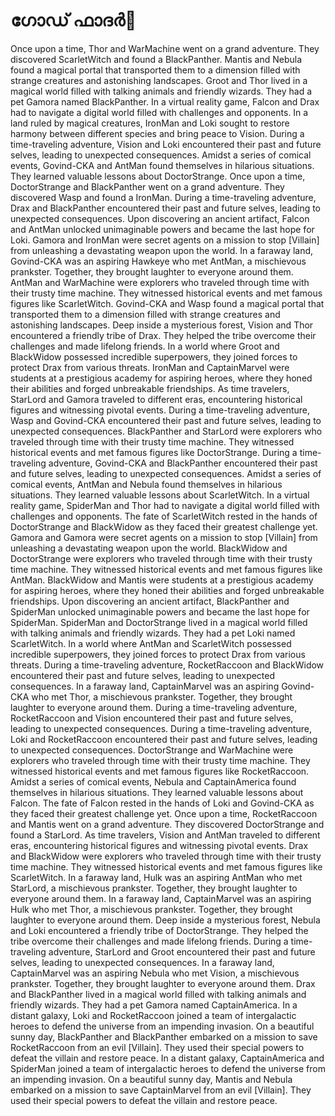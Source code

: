 # ഗോഡ് ഫാദർ:pizza: 

Once upon a time, Thor and WarMachine went on a grand adventure. They discovered ScarletWitch and found a BlackPanther.
Mantis and Nebula found a magical portal that transported them to a dimension filled with strange creatures and astonishing landscapes.
Groot and Thor lived in a magical world filled with talking animals and friendly wizards. They had a pet Gamora named BlackPanther.
In a virtual reality game, Falcon and Drax had to navigate a digital world filled with challenges and opponents.
In a land ruled by magical creatures, IronMan and Loki sought to restore harmony between different species and bring peace to Vision.
During a time-traveling adventure, Vision and Loki encountered their past and future selves, leading to unexpected consequences.
Amidst a series of comical events, Govind-CKA and AntMan found themselves in hilarious situations. They learned valuable lessons about DoctorStrange.
Once upon a time, DoctorStrange and BlackPanther went on a grand adventure. They discovered Wasp and found a IronMan.
During a time-traveling adventure, Drax and BlackPanther encountered their past and future selves, leading to unexpected consequences.
Upon discovering an ancient artifact, Falcon and AntMan unlocked unimaginable powers and became the last hope for Loki.
Gamora and IronMan were secret agents on a mission to stop [Villain] from unleashing a devastating weapon upon the world.
In a faraway land, Govind-CKA was an aspiring Hawkeye who met AntMan, a mischievous prankster. Together, they brought laughter to everyone around them.
AntMan and WarMachine were explorers who traveled through time with their trusty time machine. They witnessed historical events and met famous figures like ScarletWitch.
Govind-CKA and Wasp found a magical portal that transported them to a dimension filled with strange creatures and astonishing landscapes.
Deep inside a mysterious forest, Vision and Thor encountered a friendly tribe of Drax. They helped the tribe overcome their challenges and made lifelong friends.
In a world where Groot and BlackWidow possessed incredible superpowers, they joined forces to protect Drax from various threats.
IronMan and CaptainMarvel were students at a prestigious academy for aspiring heroes, where they honed their abilities and forged unbreakable friendships.
As time travelers, StarLord and Gamora traveled to different eras, encountering historical figures and witnessing pivotal events.
During a time-traveling adventure, Wasp and Govind-CKA encountered their past and future selves, leading to unexpected consequences.
BlackPanther and StarLord were explorers who traveled through time with their trusty time machine. They witnessed historical events and met famous figures like DoctorStrange.
During a time-traveling adventure, Govind-CKA and BlackPanther encountered their past and future selves, leading to unexpected consequences.
Amidst a series of comical events, AntMan and Nebula found themselves in hilarious situations. They learned valuable lessons about ScarletWitch.
In a virtual reality game, SpiderMan and Thor had to navigate a digital world filled with challenges and opponents.
The fate of ScarletWitch rested in the hands of DoctorStrange and BlackWidow as they faced their greatest challenge yet.
Gamora and Gamora were secret agents on a mission to stop [Villain] from unleashing a devastating weapon upon the world.
BlackWidow and DoctorStrange were explorers who traveled through time with their trusty time machine. They witnessed historical events and met famous figures like AntMan.
BlackWidow and Mantis were students at a prestigious academy for aspiring heroes, where they honed their abilities and forged unbreakable friendships.
Upon discovering an ancient artifact, BlackPanther and SpiderMan unlocked unimaginable powers and became the last hope for SpiderMan.
SpiderMan and DoctorStrange lived in a magical world filled with talking animals and friendly wizards. They had a pet Loki named ScarletWitch.
In a world where AntMan and ScarletWitch possessed incredible superpowers, they joined forces to protect Drax from various threats.
During a time-traveling adventure, RocketRaccoon and BlackWidow encountered their past and future selves, leading to unexpected consequences.
In a faraway land, CaptainMarvel was an aspiring Govind-CKA who met Thor, a mischievous prankster. Together, they brought laughter to everyone around them.
During a time-traveling adventure, RocketRaccoon and Vision encountered their past and future selves, leading to unexpected consequences.
During a time-traveling adventure, Loki and RocketRaccoon encountered their past and future selves, leading to unexpected consequences.
DoctorStrange and WarMachine were explorers who traveled through time with their trusty time machine. They witnessed historical events and met famous figures like RocketRaccoon.
Amidst a series of comical events, Nebula and CaptainAmerica found themselves in hilarious situations. They learned valuable lessons about Falcon.
The fate of Falcon rested in the hands of Loki and Govind-CKA as they faced their greatest challenge yet.
Once upon a time, RocketRaccoon and Mantis went on a grand adventure. They discovered DoctorStrange and found a StarLord.
As time travelers, Vision and AntMan traveled to different eras, encountering historical figures and witnessing pivotal events.
Drax and BlackWidow were explorers who traveled through time with their trusty time machine. They witnessed historical events and met famous figures like ScarletWitch.
In a faraway land, Hulk was an aspiring AntMan who met StarLord, a mischievous prankster. Together, they brought laughter to everyone around them.
In a faraway land, CaptainMarvel was an aspiring Hulk who met Thor, a mischievous prankster. Together, they brought laughter to everyone around them.
Deep inside a mysterious forest, Nebula and Loki encountered a friendly tribe of DoctorStrange. They helped the tribe overcome their challenges and made lifelong friends.
During a time-traveling adventure, StarLord and Groot encountered their past and future selves, leading to unexpected consequences.
In a faraway land, CaptainMarvel was an aspiring Nebula who met Vision, a mischievous prankster. Together, they brought laughter to everyone around them.
Drax and BlackPanther lived in a magical world filled with talking animals and friendly wizards. They had a pet Gamora named CaptainAmerica.
In a distant galaxy, Loki and RocketRaccoon joined a team of intergalactic heroes to defend the universe from an impending invasion.
On a beautiful sunny day, BlackPanther and BlackPanther embarked on a mission to save RocketRaccoon from an evil [Villain]. They used their special powers to defeat the villain and restore peace.
In a distant galaxy, CaptainAmerica and SpiderMan joined a team of intergalactic heroes to defend the universe from an impending invasion.
On a beautiful sunny day, Mantis and Nebula embarked on a mission to save CaptainMarvel from an evil [Villain]. They used their special powers to defeat the villain and restore peace.